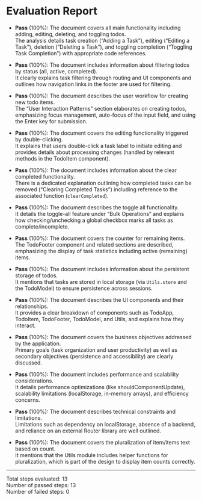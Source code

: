 # Evaluation Report

- **Pass** (100%): The document covers all main functionality including adding, editing, deleting, and toggling todos.  
  The analysis details task creation (“Adding a Task”), editing (“Editing a Task”), deletion (“Deleting a Task”), and toggling completion (“Toggling Task Completion”) with appropriate code references.

- **Pass** (100%): The document includes information about filtering todos by status (all, active, completed).  
  It clearly explains task filtering through routing and UI components and outlines how navigation links in the footer are used for filtering.

- **Pass** (100%): The document describes the user workflow for creating new todo items.  
  The “User Interaction Patterns” section elaborates on creating todos, emphasizing focus management, auto-focus of the input field, and using the Enter key for submission.

- **Pass** (100%): The document covers the editing functionality triggered by double-clicking.  
  It explains that users double-click a task label to initiate editing and provides details about processing changes (handled by relevant methods in the TodoItem component).

- **Pass** (100%): The document includes information about the clear completed functionality.  
  There is a dedicated explanation outlining how completed tasks can be removed (“Clearing Completed Tasks”) including reference to the associated function (`clearCompleted`).

- **Pass** (100%): The document describes the toggle all functionality.  
  It details the toggle-all feature under “Bulk Operations” and explains how checking/unchecking a global checkbox marks all tasks as complete/incomplete.

- **Pass** (100%): The document covers the counter for remaining items.  
  The TodoFooter component and related sections are described, emphasizing the display of task statistics including active (remaining) items.

- **Pass** (100%): The document includes information about the persistent storage of todos.  
  It mentions that tasks are stored in local storage (via `Utils.store` and the TodoModel) to ensure persistence across sessions.

- **Pass** (100%): The document describes the UI components and their relationships.  
  It provides a clear breakdown of components such as TodoApp, TodoItem, TodoFooter, TodoModel, and Utils, and explains how they interact.

- **Pass** (100%): The document covers the business objectives addressed by the application.  
  Primary goals (task organization and user productivity) as well as secondary objectives (persistence and accessibility) are clearly discussed.

- **Pass** (100%): The document includes performance and scalability considerations.  
  It details performance optimizations (like shouldComponentUpdate), scalability limitations (localStorage, in-memory arrays), and efficiency concerns.

- **Pass** (100%): The document describes technical constraints and limitations.  
  Limitations such as dependency on localStorage, absence of a backend, and reliance on an external Router library are well outlined.

- **Pass** (100%): The document covers the pluralization of item/items text based on count.  
  It mentions that the Utils module includes helper functions for pluralization, which is part of the design to display item counts correctly.

---

Total steps evaluated: 13  
Number of passed steps: 13  
Number of failed steps: 0